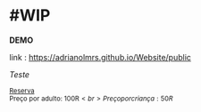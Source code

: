 # #WIP


**DEMO**

link : 
https://adrianolmrs.github.io/Website/public

*Teste*


<sub>[Reserva](./reserva.html)<br>Preço por adulto: 100R$<br>Preço por criança: 50R$</sub>